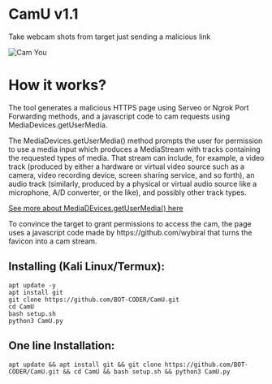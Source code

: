 # CamU v1.1
Take webcam shots from target just sending a malicious link

![Cam You](https://i.ibb.co/PMrKCjF/da.png)
# How it works?
<p>The tool generates a malicious HTTPS page using Serveo or Ngrok Port Forwarding methods, and a javascript code to cam requests using MediaDevices.getUserMedia. </p>

<p>The MediaDevices.getUserMedia() method prompts the user for permission to use a media input which produces a MediaStream with tracks containing the requested types of media. That stream can include, for example, a video track (produced by either a hardware or virtual video source such as a camera, video recording device, screen sharing service, and so forth), an audio track (similarly, produced by a physical or virtual audio source like a microphone, A/D converter, or the like), and possibly other track types. </p>

[See more about MediaDEvices.getUserMedia() here](https://developer.mozilla.org/en-US/docs/Web/API/MediaDevices/getUserMedia)
<p> To convince the target to grant permissions to access the cam, the page uses a javascript code made by https://github.com/wybiral that turns the favicon into a cam stream.</p>

## Installing (Kali Linux/Termux):

```
apt update -y
apt install git
git clone https://github.com/BOT-CODER/CamU.git
cd CamU
bash setup.sh
python3 CamU.py
```

## One line Installation:

```
apt update && apt install git && git clone https://github.com/BOT-CODER/CamU.git && cd CamU && bash setup.sh && python3 CamU.py
```
